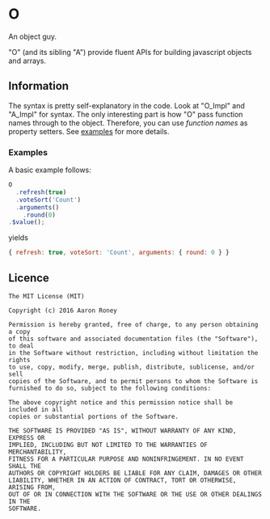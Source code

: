 # O
An object guy.

"O" (and its sibling "A") provide fluent APIs for building javascript objects and arrays.

## Information

The syntax is pretty self-explanatory in the code.  Look at "O_Impl" and "A_Impl" for syntax.  The only interesting part is how "O" pass function names through to the object.  Therefore, you can use _function names_ as property setters.  See [examples](#examples) for more details.

### Examples
A basic example follows:
```javascript
O
  .refresh(true)
  .voteSort('Count')
  .arguments()
    .round(0)
.$value();
```
yields
```javascript
{ refresh: true, voteSort: 'Count', arguments: { round: 0 } }
```

## Licence

```
The MIT License (MIT)

Copyright (c) 2016 Aaron Roney

Permission is hereby granted, free of charge, to any person obtaining a copy
of this software and associated documentation files (the "Software"), to deal
in the Software without restriction, including without limitation the rights
to use, copy, modify, merge, publish, distribute, sublicense, and/or sell
copies of the Software, and to permit persons to whom the Software is
furnished to do so, subject to the following conditions:

The above copyright notice and this permission notice shall be included in all
copies or substantial portions of the Software.

THE SOFTWARE IS PROVIDED "AS IS", WITHOUT WARRANTY OF ANY KIND, EXPRESS OR
IMPLIED, INCLUDING BUT NOT LIMITED TO THE WARRANTIES OF MERCHANTABILITY,
FITNESS FOR A PARTICULAR PURPOSE AND NONINFRINGEMENT. IN NO EVENT SHALL THE
AUTHORS OR COPYRIGHT HOLDERS BE LIABLE FOR ANY CLAIM, DAMAGES OR OTHER
LIABILITY, WHETHER IN AN ACTION OF CONTRACT, TORT OR OTHERWISE, ARISING FROM,
OUT OF OR IN CONNECTION WITH THE SOFTWARE OR THE USE OR OTHER DEALINGS IN THE
SOFTWARE.
```
